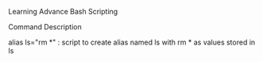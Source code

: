 Learning Advance Bash Scripting

Command                Description

alias ls="rm *"  : script to create alias named ls with rm * as values stored in ls